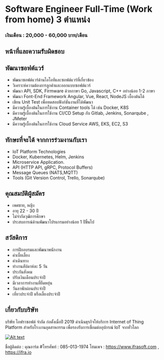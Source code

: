 # Software Engineer Full-Time (Work from home) 3 ตำแหน่ง

### เงินเดือน : 20,000 - 60,000 บาท/เดือน

## หน้าที่และความรับผิดชอบ
## พัฒนาซอฟต์แวร์
- พัฒนาซอฟต์แวร์ด้านไอโอทีและซอฟต์แวร์ที่เกี่ยวข้อง
- วิเคราะห์ความต้องการลูกค้าและออกแบบซอฟต์แวร์
- พัฒนา API, SDK, Firmware ด้วยภาษา Go, Javascript, C++ อย่างน้อย 1-2 ภาษา
- พัฒนา Font-End Framework Angular, Vue, React, NodeJS เบื้องต้นได้
- เขียน Unit Test เพื่อทดสอบฟังก์ชันงานที่ได้พัฒนา
- มีความรู้เบื้องต้นในการใช้งาน Container tools ได้ เช่น Docker, K8S
- มีความรู้เบื้องต้นในการใช้งาน CI/CD Setup กับ Gitlab, Jenkins, Sonarqube , JMeter
- มีความรู้เบื้องต้นในการใช้งาน Cloud Service AWS, EKS, EC2, S3

## ทักษะที่จะได้ จากการร่วมงานกับเรา
- IoT Platform Technologies
- Docker, Kubernetes, Helm, Jenkins
- Microservice Application.
- API (HTTP API, gRPC, Protocol Buffers)
- Message Queues (NATS,MQTT)
- Tools (Git Version Control, Trello, Sonarqube)

## คุณสมบัติผู้สมัคร
- เพศชาย, หญิง
- อายุ 22 - 30 ปี
- ไม่จำกัดวุฒิการศึกษา
- ประสบการณ์ด้านพัฒนาโปรแกรมอย่างน้อย 1 ปีขึ้นไป

## สวัสดิการ
- การฝึกอบรมและพัฒนาพนักงาน
- ค่าเบี้ยเลี้ยง
- ค่าเดินทาง 
- ทำงานสัปดาห์ละ 5 วัน
- ประกันสังคม
- ปรับเงินเดือนประจำปี
- มีเวลาการทำงานที่ยืดหยุ่น
- วันลาพักผ่อนประจำปี
- เที่ยวประจำปี หรือเลี้ยงประจำปี
 
## เกี่ยวกับบริษัท
   บริษัท ไอฟราซอฟต์ จำกัด ก่อตั้งเมื่อปี 2019 ดำเนินธุรกิจให้บริการ Internet of Thing Platform สำหรับโรงงานอุตสาหกรรม เพื่อรองรับการเชื่อมต่ออุปกรณ์ IoT จากทั่วโลก
  
  
  
   [![Alt text](https://i.ibb.co/wzprW1Y/bg-5.jpg)](https://www.youtube.com/watch?v=lZU9m1K04ok)
   
   
   
   
 
ชื่อผู้ติดต่อ : คุณอาร์ต
#โทรศัพท์ : 085-013-1974
โฮมเพจ : https://www.ifrasoft.com , https://ifra.io
